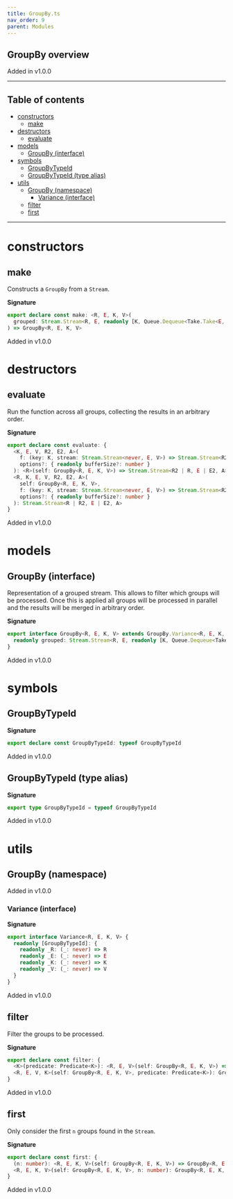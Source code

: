 ```yaml
---
title: GroupBy.ts
nav_order: 9
parent: Modules
---
```


## GroupBy overview

Added in v1.0.0

---

<h2 class="text-delta">Table of contents</h2>

- [constructors](#constructors)
  - [make](#make)
- [destructors](#destructors)
  - [evaluate](#evaluate)
- [models](#models)
  - [GroupBy (interface)](#groupby-interface)
- [symbols](#symbols)
  - [GroupByTypeId](#groupbytypeid)
  - [GroupByTypeId (type alias)](#groupbytypeid-type-alias)
- [utils](#utils)
  - [GroupBy (namespace)](#groupby-namespace)
    - [Variance (interface)](#variance-interface)
  - [filter](#filter)
  - [first](#first)

---

# constructors

## make

Constructs a `GroupBy` from a `Stream`.

**Signature**

```ts
export declare const make: <R, E, K, V>(
  grouped: Stream.Stream<R, E, readonly [K, Queue.Dequeue<Take.Take<E, V>>]>
) => GroupBy<R, E, K, V>
```

Added in v1.0.0

# destructors

## evaluate

Run the function across all groups, collecting the results in an
arbitrary order.

**Signature**

```ts
export declare const evaluate: {
  <K, E, V, R2, E2, A>(
    f: (key: K, stream: Stream.Stream<never, E, V>) => Stream.Stream<R2, E2, A>,
    options?: { readonly bufferSize?: number }
  ): <R>(self: GroupBy<R, E, K, V>) => Stream.Stream<R2 | R, E | E2, A>
  <R, K, E, V, R2, E2, A>(
    self: GroupBy<R, E, K, V>,
    f: (key: K, stream: Stream.Stream<never, E, V>) => Stream.Stream<R2, E2, A>,
    options?: { readonly bufferSize?: number }
  ): Stream.Stream<R | R2, E | E2, A>
}
```

Added in v1.0.0

# models

## GroupBy (interface)

Representation of a grouped stream. This allows to filter which groups will
be processed. Once this is applied all groups will be processed in parallel
and the results will be merged in arbitrary order.

**Signature**

```ts
export interface GroupBy<R, E, K, V> extends GroupBy.Variance<R, E, K, V>, Pipeable {
  readonly grouped: Stream.Stream<R, E, readonly [K, Queue.Dequeue<Take.Take<E, V>>]>
}
```

Added in v1.0.0

# symbols

## GroupByTypeId

**Signature**

```ts
export declare const GroupByTypeId: typeof GroupByTypeId
```

Added in v1.0.0

## GroupByTypeId (type alias)

**Signature**

```ts
export type GroupByTypeId = typeof GroupByTypeId
```

Added in v1.0.0

# utils

## GroupBy (namespace)

Added in v1.0.0

### Variance (interface)

**Signature**

```ts
export interface Variance<R, E, K, V> {
  readonly [GroupByTypeId]: {
    readonly _R: (_: never) => R
    readonly _E: (_: never) => E
    readonly _K: (_: never) => K
    readonly _V: (_: never) => V
  }
}
```

Added in v1.0.0

## filter

Filter the groups to be processed.

**Signature**

```ts
export declare const filter: {
  <K>(predicate: Predicate<K>): <R, E, V>(self: GroupBy<R, E, K, V>) => GroupBy<R, E, K, V>
  <R, E, V, K>(self: GroupBy<R, E, K, V>, predicate: Predicate<K>): GroupBy<R, E, K, V>
}
```

Added in v1.0.0

## first

Only consider the first `n` groups found in the `Stream`.

**Signature**

```ts
export declare const first: {
  (n: number): <R, E, K, V>(self: GroupBy<R, E, K, V>) => GroupBy<R, E, K, V>
  <R, E, K, V>(self: GroupBy<R, E, K, V>, n: number): GroupBy<R, E, K, V>
}
```

Added in v1.0.0
